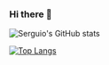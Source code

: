 ### Hi there 👋

![Serguio's GitHub stats](https://github-readme-stats.vercel.app/api?username=SerguioL&show_icons=true&theme=darcula)

[![Top Langs](https://github-readme-stats.vercel.app/api/top-langs/?username=SerguioL&layout=compact&theme=darcula)](https://github.com/SerguioL/github-readme-stats)


<!--
**SerguioL/SerguioL** is a ✨ _special_ ✨ repository because its `README.md` (this file) appears on your GitHub profile.

Here are some ideas to get you started:

- 🔭 I’m currently working on ...
- 🌱 I’m currently learning ...
- 👯 I’m looking to collaborate on ...
- 🤔 I’m looking for help with ...
- 💬 Ask me about ...
- 📫 How to reach me: ...
- 😄 Pronouns: ...
- ⚡ Fun fact: ...
-->
